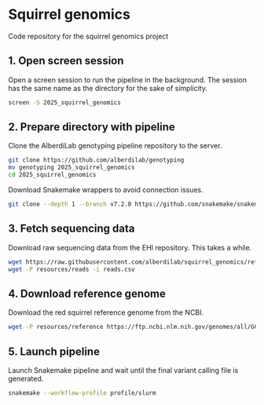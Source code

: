 # Squirrel genomics
Code repository for the squirrel genomics project

## 1. Open screen session

Open a screen session to run the pipeline in the background. The session has the same name as the directory for the sake of simplicity.

```sh
screen -S 2025_squirrel_genomics
```

## 2. Prepare directory with pipeline

Clone the AlberdiLab genotyping pipeline repository to the server.

```sh
git clone https://github.com/alberdilab/genotyping
mv genotyping 2025_squirrel_genomics
cd 2025_squirrel_genomics
```

Download Snakemake wrappers to avoid connection issues.

```sh
git clone --depth 1 --branch v7.2.0 https://github.com/snakemake/snakemake-wrappers.git  workflow/wrappers/v7.2.0
```

## 3. Fetch sequencing data

Download raw sequencing data from the EHI repository. This takes a while.

```sh
wget https://raw.githubusercontent.com/alberdilab/squirrel_genomics/refs/heads/main/reads.csv
wget -P resources/reads -i reads.csv
```

## 4. Download reference genome

Download the red squirrel reference genome from the NCBI.

```sh
wget -P resources/reference https://ftp.ncbi.nlm.nih.gov/genomes/all/GCA/902/686/455/GCA_902686455.2_mSciVul1.2/GCA_902686455.2_mSciVul1.2_genomic.fna.gz
```

## 5. Launch pipeline

Launch Snakemake pipeline and wait until the final variant calling file is generated.

```sh
snakemake --workflow-profile profile/slurm
```
